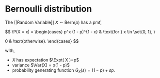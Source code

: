 # Bernoulli distribution

The [[Random Variable]] $X \sim \mathrm{Bern}(p)$ has a pmf,

$$
\P(X = x) = \begin{cases}
p^x (1 - p)^{1 - x}
& \text{for } x \in \set{0, 1}, \\

0 & \text{otherwise}.
\end{cases}
$$

with,

- $X$ has expectation $\Expt( X )=p$
- variance $\Var(X) = p(1 - p)$
- probability generating function $G_X(s) = (1 - p) + sp$.
